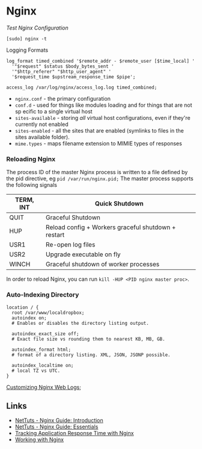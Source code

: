 # Nginx 

*Test Nginx Configuration*

```
[sudo] nginx -t
```

Logging Formats

```
log_format timed_combined '$remote_addr - $remote_user [$time_local] '
  '"$request" $status $body_bytes_sent '
  '"$http_referer" "$http_user_agent" '
  '$request_time $upstream_response_time $pipe';

access_log /var/log/nginx/access_log.log timed_combined;
```

- `nginx.conf` - the primary configuration
- `conf.d` - used for things like modules loading and for things that are not sp
ecific to a single virtual host
- `sites-available` - storing _all_ virtual host configurations, even if they're 
currently not enabled
- `sites-enabled` - all the sites that are enabled (symlinks to files in the sites
available folder).
- `mime.types` - maps filename extension to MIMIE types of responses

### Reloading Nginx

The process ID of the master Nginx process is written to a file defined by the 
pid directive, eg `pid /var/run/nginx.pid;` The master process supports the following
signals

TERM, INT | Quick Shutdown 
---  | ---
QUIT | Graceful Shutdown 
HUP | Reload config + Workers graceful shutdown + restart
USR1 | Re-open log files
USR2 | Upgrade executable on fly
WINCH | Graceful shutdown of worker processes

In order to reload Nginx, you can run `kill -HUP <PID nginx master proc>`.

### Auto-Indexing Directory

```
location / {
  root /var/www/localdropbox;
  autoindex on;
  # Enables or disables the directory listing output.

  autoindex_exact_size off;
  # Exact file size vs rounding them to nearest KB, MB, GB.

  autoindex_format html;
  # format of a directory listing. XML, JSON, JSONP possible.

  autoindex_localtime on;
  # local TZ vs UTC.
}

```


[Customizing Nginx Web Logs](http://articles.slicehost.com/2010/8/27/customizing-nginx-web-logs);

## Links

- [NetTuts - Nginx Guide: Introduction](http://code.tutsplus.com/articles/nginx-guide-introduction--cms-21877)
- [NetTuts - Nginx Guide: Essentials](http://code.tutsplus.com/articles/nginx-guide-essentials--cms-22880)
- [Tracking Application Response Time with Nginx](https://lincolnloop.com/blog/tracking-application-response-time-nginx/)
- [Working with Nginx](http://code.tutsplus.com/tutorials/working-with-nginx--cms-23764)
